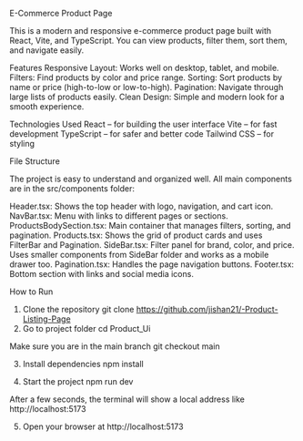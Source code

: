 E-Commerce Product Page

This is a modern and responsive e-commerce product page built with React, Vite, and TypeScript. You can view products, filter them, sort them, and navigate easily.

Features
Responsive Layout: Works well on desktop, tablet, and mobile.
Filters: Find products by color and price range.
Sorting: Sort products by name or price (high-to-low or low-to-high).
Pagination: Navigate through large lists of products easily.
Clean Design: Simple and modern look for a smooth experience.

Technologies Used
React – for building the user interface
Vite – for fast development
TypeScript – for safer and better code
Tailwind CSS – for styling

File Structure

The project is easy to understand and organized well. All main components are in the src/components folder:

Header.tsx: Shows the top header with logo, navigation, and cart icon.
NavBar.tsx: Menu with links to different pages or sections.
ProductsBodySection.tsx: Main container that manages filters, sorting, and pagination.
Products.tsx: Shows the grid of product cards and uses FilterBar and Pagination.
SideBar.tsx: Filter panel for brand, color, and price. Uses smaller components from SideBar folder and works as a mobile drawer too.
Pagination.tsx: Handles the page navigation buttons.
Footer.tsx: Bottom section with links and social media icons.


How to Run
1.	Clone the repository
    git clone  https://github.com/jishan21/-Product-Listing-Page
2.	Go to project folder
    cd Product_Ui

  Make sure you are in the main branch
  git checkout main

3.	Install dependencies
    npm install

4.	Start the project
    npm run dev

After a few seconds, the terminal will show a local address like
  http://localhost:5173

5.	Open your browser at http://localhost:5173

